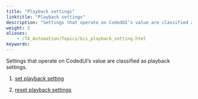 ```yaml
--- 
title: "Playback settings"
linktitle: "Playback settings"
description: "Settings that operate on CodedUI’s value are classified as playback settings."
weight: 5
aliases: 
    - /TA_Automation/Topics/bis_playback_setting.html
keywords: 
---
```


Settings that operate on CodedUI’s value are classified as playback settings.

1.  [set playback setting](/TA_Automation/Topics/bis_set_playback.html)  

2.  [reset playback settings](/TA_Automation/Topics/bis_reset_playback.html)  





